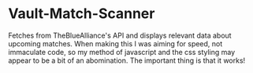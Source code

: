# Vault-Match-Scanner
Fetches from TheBlueAlliance's API and displays relevant data about upcoming matches.  When making this I was aiming for speed, not immaculate code, so my method of javascript and the css styling may appear to be a bit of an abomination.  The important thing is that it works!
